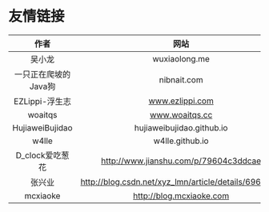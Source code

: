 
# 友情链接

|作者|网站|
|:--:|:--:|
|吴小龙|wuxiaolong.me|
|一只正在爬坡的Java狗|nibnait.com|
|EZLippi-浮生志|www.ezlippi.com|
|woaitqs|www.woaitqs.cc|
|HujiaweiBujidao|hujiaweibujidao.github.io|
|w4lle | w4lle.github.io|
|D_clock爱吃葱花 |http://www.jianshu.com/p/79604c3ddcae|
|张兴业|http://blog.csdn.net/xyz_lmn/article/details/6966259|
|mcxiaoke|http://blog.mcxiaoke.com|

